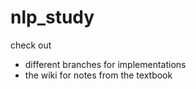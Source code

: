 # nlp_study

check out 
- different branches for implementations
- the wiki for notes from the textbook
